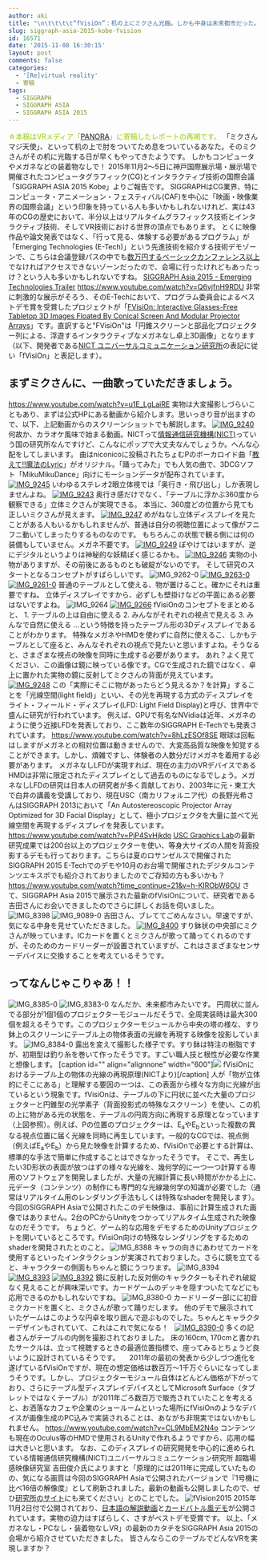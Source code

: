 ```yaml
---
author: aki
title: "\n\t\t\t\t“fVisiOn”：机の上にミクさん光臨。しかも中身は未来都市だった。 From SIGGRAPH ASIA 2015 Kobe: E-Tech #SIGGRAPH15Kobe\t\t"
slug: siggraph-asia-2015-kobe-fvision
id: 16571
date: '2015-11-08 16:30:15'
layout: post
comments: false
categories:
  - '[Re]virtual reality'
  - 寄稿
tags:
  - SIGGRAPH
  - SIGGRAPH ASIA
  - SIGGRAPH ASIA 2015
---
```


<span style="color: #99cc00;">☆本稿はVRメディア「[PANORA](http://panora.tokyo/)」に寄稿したレポートの再掲です。</span> 「ミクさんマジ天使」、といって机の上で肘をついてため息をついているあなた。そのミクさんがその机に光臨する日が早くもやってきたようです。 しかもコンピュータやメガネなどの装着物なしで！ 2015年11月2～5日に神戸国際展示場・展示場で開催されたコンピュータグラフィック(CG)とインタラクティブ技術の国際会議「SIGGRAPH ASIA 2015 Kobe」よりご報告です。 SIGGRAPHはCG業界、特にコンピュータ・アニメーション・フェスティバル(CAF)を中心に「映画・映像業界の国際会議」という印象を持っている人も多いかもしれないけれど、実は43年のCGの歴史において、半分以上はリアルタイムグラフィックス技術とインタラクティブ技術、そしてVR技術における世界の頂点でもあります。 とくに映像作品や論文発表ではなく、「行って見る、体験する必要があるプログラム」が「Emerging Technologies (E-Tech)」という先進技術を紹介する技術デモゾーンで、こちらは会議登録パスの中でも[数万円するベーシックカンファレンス以上](http://sa2015.siggraph.org/jp/registration-travel/registration-categories-fees.html#hide_eo)でなければアクセスできないゾーンだったので、会場に行ったけれどもあったっけ？という人も多いかもしれないですね。 [SIGGRAPH Asia 2015 - Emerging Technologies Trailer](https://www.youtube.com/watch?v=Q6vjfnH9RDU) https://www.youtube.com/watch?v=Q6vjfnH9RDU 非常に刺激的な展示がそろう、そのE-Techにおいて、プログラム委員会によるベストデモ賞を受賞したプロジェクトが「[FVisiOn: Interactive Glasses-Free Tabletop 3D Images Floated By Conical Screen And Modular Projector Arrays](http://sa2015.siggraph.org/jp/attendees/emerging-technologies.html?view=event&type=etech&event=93)」です。直訳すると"FVisiOn"は「円錐スクリーンと部品化プロジェクター列による、浮遊するインタラクティブなメガネなし卓上3D画像」となります（以下、開発者である[NICT ユニバーサルコミュニケーション研究所](http://urv.nict.go.jp/member/shun/fVisiOn/fVisiOn_j.html)の表記に従い「fVisiOn」と表記します）。

## まずミクさんに、一曲歌っていただきましょう。

https://www.youtube.com/watch?v=u1E_LgLaiRE 実物は大変撮影しづらいこともあり、まずは公式HPにある動画から紹介します。思いっきり音が出ますので、以下、上記動画からのスクリーンショットでも解説します。 [![IMG_9240](http://aki.shirai.as/wp-content/uploads/2015/11/IMG_9240.png)](http://aki.shirai.as/wp-content/uploads/2015/11/IMG_9240.png) 何故か、カラオケ風味で始まる動画。NICTって[情報通信研究機構(NICT)](https://ja.wikipedia.org/wiki/%E6%83%85%E5%A0%B1%E9%80%9A%E4%BF%A1%E7%A0%94%E7%A9%B6%E6%A9%9F%E6%A7%8B)っていう国の研究所なんですけど、こんなにポップで大丈夫なんでしょうか。へんな心配をしてしまいます。 曲はniconicoに投稿されたちょむPのボーカロイド曲「[教えて!!魔法のLyric](http://www.nicovideo.jp/watch/sm1323757?ref=search_tag_video)」がオリジナル。「踊ってみた」でも人気の曲で、3DCGソフト「MikuMikuDance」向けにモーションデータが配布されています。 [![IMG_9245](http://aki.shirai.as/wp-content/uploads/2015/11/IMG_9245.png)](http://aki.shirai.as/wp-content/uploads/2015/11/IMG_9245.png) いわゆるステレオ2眼立体視では「奥行き・飛び出し」しか表現しませんよね。 [![IMG_9243](http://aki.shirai.as/wp-content/uploads/2015/11/IMG_9243.png)](http://aki.shirai.as/wp-content/uploads/2015/11/IMG_9243.png) 奥行き感だけでなく、「テーブルに浮かぶ360度から観察できる」立体ミクさんが実現できる。 本当に、360度どの位置から見ても正しいミクさんが見えます。 [![IMG_9247](http://aki.shirai.as/wp-content/uploads/2015/11/IMG_9247.png)](http://aki.shirai.as/wp-content/uploads/2015/11/IMG_9247.png) めがねなし立体ディスプレイを見たことがある人もいるかもしれませんが、普通は自分の視聴位置によって像がフニフニ動いてしまったりするものなのです。 もちろんこの状態で観る側には何の装備もしていません。メガネ不要です。 [![IMG_9249](http://aki.shirai.as/wp-content/uploads/2015/11/IMG_9249.png)](http://aki.shirai.as/wp-content/uploads/2015/11/IMG_9249.png) ぼやけてはいますが、逆にデジタルというよりは神秘的な妖精ぽく感じるかも。 [![IMG_9246](http://aki.shirai.as/wp-content/uploads/2015/11/IMG_9246.png)](http://aki.shirai.as/wp-content/uploads/2015/11/IMG_9246.png) 実物の小物がありますが、その前後にあるものとも破綻がないのです。 そして研究のスタートとなるコンセプトがすばらしいです。 ![IMG_9262-0](http://aki.shirai.as/wp-content/uploads/2015/11/IMG_9262-0.png) [![IMG_9263-0](http://aki.shirai.as/wp-content/uploads/2015/11/IMG_9263-0.png)](http://aki.shirai.as/wp-content/uploads/2015/11/IMG_9263-0.png) [![IMG_9261-0](http://aki.shirai.as/wp-content/uploads/2015/11/IMG_9261-0.png)](http://aki.shirai.as/wp-content/uploads/2015/11/IMG_9261-0.png) 普通のテーブルとして使える、物が置けること。確かにそれは重要ですね。 立体ディスプレイですから、必ずしも壁掛けなどの平面にある必要はないですよね。 ![IMG_9264](http://aki.shirai.as/wp-content/uploads/2015/11/IMG_9264.png) [![IMG_9266](http://aki.shirai.as/wp-content/uploads/2015/11/IMG_9266.png)](http://aki.shirai.as/wp-content/uploads/2015/11/IMG_9266.png) fVisiOnのコンセプトをまとめると、 1\. テーブルの上は自由に使える 2\. みんながそれぞれの視点で見える 3\. みんなで自然に使える …という特徴を持ったテーブル形の3Dディスプレイであることがわかります。 特殊なメガネやHMDを使わずに自然に使えるこ、しかもテーブルとして座ると、みんなそれぞれの視点で見たいと思いますよね。そうなると、さまざまな視点の映像を同時に生成する必要があります。 あれ？よく見てください、この画像は鏡に映っている像です。CGで生成された鏡ではなく、卓上に置かれた実物の鏡に反射してミクさんの背面が見えています。 [![IMG_9248](http://aki.shirai.as/wp-content/uploads/2015/11/IMG_9248.png)](http://aki.shirai.as/wp-content/uploads/2015/11/IMG_9248.png) この「実際にそこに物があったらどう見えるか？を計算」することを「光線空間(light field)」といい、その光を再現する方式のディスプレイをライト・フィールド・ディスプレイ(LFD: Light Field Display)と呼び、世界中で盛んに研究が行われています。 例えば、GPUで有名なNVidiaは近年、メガネのように使う近接LFDを発表しており、ここ数年のSIGGRAPH E-Techでも発表されています。 https://www.youtube.com/watch?v=8hLzESOf8SE 眼球は回転はしますがメガネとの相対位置は動きませんので、大変高品質な映像を知覚することができます。しかし、煩雑ですし、体験者の人数分だけメガネを着用する必要があります。 メガネなしLFDが実現すれば、現在の主力のVRデバイスであるHMDは非常に限定されたディスプレイとして過去のものになるでしょう。メガネなしLFDの研究は日本人の研究者が多く貢献しており、2003年に元・東工大で白井の講義を受講しており、現在USC（南カリフォルニア代）の長野光希さんはSIGGRAPH 2013において「An Autostereoscopic Projector Array Optimized for 3D Facial Display」として、極小プロジェクタを大量に並べて光線空間を再現するディスプレイを発表しています。 https://www.youtube.com/watch?v=PjP4SvHjkdo [USC Graphics Lab](gl.ict.usc.edu)の最新研究成果では200台以上のプロジェクターを使い、等身大サイズの人間を背面投影するデモも行っております。こちらは夏のロサンゼルスで開催されたSIGGRAPH 2015 E-Techでのデモや10月のお台場で開催されたデジタルコンテンツエキスポでも紹介されておりましたのでご存知の方も多いかも？ https://www.youtube.com/watch?time_continue=21&v=h-KIRObW6OU さて、SIGGRAPH Asia 2015で展示された最新のfVisiOnについて、研究者である吉田さんにお会いできましたのでさらに詳しくお話を伺いました。 ![IMG_8398](http://aki.shirai.as/wp-content/uploads/2015/11/IMG_8398.jpg) ![IMG_9089-0](http://aki.shirai.as/wp-content/uploads/2015/11/IMG_9089-0.jpg) 吉田さん、ブレててごめんなさい。早速ですが、気になる中身を見せていただきました。 [![IMG_8400](http://aki.shirai.as/wp-content/uploads/2015/11/IMG_8400.jpg)](http://aki.shirai.as/wp-content/uploads/2015/11/IMG_8400.jpg) すり鉢状の中央部にミクさんが映っています。ICカードを置くとミクさんが歌って踊ってくれるのですが、そのためのカードリーダーが設置されていますが、これはさまざまなセンサーデバイスに交換することを考えているそうです。

## ってなんじゃこりゃあ！！

![IMG_8385-0](http://aki.shirai.as/wp-content/uploads/2015/11/IMG_8385-0.jpg) ![IMG_8383-0](http://aki.shirai.as/wp-content/uploads/2015/11/IMG_8383-0.jpg) なんだか、未来都市みたいです。 円周状に並んでる部分が1個1個のプロジェクターモジュールだそうで、全周実装時は最大300個を超えるそうです。このプロジェクターモジュールから中央の塔の様な、すり鉢上のスクリーンにテーブル上の物体表面の光線を再現する映像を投影しています。 ![IMG_8384-0](http://aki.shirai.as/wp-content/uploads/2015/11/IMG_8384-0.jpg) 露出を変えて撮影した様子です。すり鉢は特注の樹脂ですが、初期型は釣り糸を巻いて作ったそうです。すごい職人技と根性が必要な作業と想像します。 [caption id="" align="alignnone" width="600"]![](http://aki.shirai.as//HLIC/633e460a0e9b0df99f59282071d00e24.png) fVisiOnにおけるテーブル上の物体の光線の再現原理(NICTより)[/caption] 人が「物が立体的にそこにある」と理解する要因の一つは、この表面から様々な方向に光線が出ているという現象です。fVisiOnは、テーブルの下に円状に並べた大量のプロジェクターと円錐型の光学素子（背面投影式の特殊なスクリーン）を使い、この机の上に物がある光の状態を、テーブルの円周方向に再現する原理となっています（上図参照）。例えば、Pの位置のプロジェクターは、E<sub>a</sub>やE<sub>b</sub>といった複数の異なる視点位置に届く光線を同時に再生しています。一般的なCGでは、視点側（例えばE<sub>a</sub>やE<sub>b</sub>）から見た映像を計算するため、fVisiOnで必要とする計算は、標準的な手法で簡単に作成することはできなかったそうです。 そこで、再生したい3D形状の表面が放つはずの様々な光線を、幾何学的に一つ一つ計算する専用のソフトウェアを開発しましたが、大量の光線計算に長い時間がかかる上に、元データ（コンテンツ）の制作にも専門的な光線幾何学の知識が必要でした（通常はリアルタイム用のレンダリング手法もしくは特殊なshaderを開発します）。 今回のSIGGRAPH Asiaで公開されたこのデモ映像は、事前に計算生成された画像ではありません。2台のPCからUnityをつかってリアルタイム生成された映像なのだそうです。 ちょうど、ゲーム的な応用をデモするためのUnityプロジェクトを開いているところです。fVisiOn向けの特殊なレンダリングをするためのshaderを開発されたとのこと。 ![IMG_8388](http://aki.shirai.as/wp-content/uploads/2015/11/IMG_8388.jpg) キャラの向きにあわせてカードを使用するといったインタラクションが実演されておりました。さらに鏡を立てると、キャラクターの側面もちゃんと鏡にうつります。 ![IMG_8394](http://aki.shirai.as/wp-content/uploads/2015/11/IMG_8394.jpg)   [![IMG_8393](http://aki.shirai.as/wp-content/uploads/2015/11/IMG_8393.jpg)](http://aki.shirai.as/wp-content/uploads/2015/11/IMG_8393.jpg) [![IMG_8392](http://aki.shirai.as/wp-content/uploads/2015/11/IMG_8392.jpg)](http://aki.shirai.as/wp-content/uploads/2015/11/IMG_8392.jpg) 鏡に反射した反対側のキャラクターもそれぞれ破綻なく見えることが興味深いです。カードゲームのデッキを隠すついたてなどにも応用できるのかもしれないですね。 ![IMG_8380-0](http://aki.shirai.as/wp-content/uploads/2015/11/IMG_8380-0.jpg) カードリーダー部にに初音ミクカードを置くと、ミクさんが歌って踊りだします。 他のデモで展示されていたゲームはこのような円卓を取り囲んで遊ぶものでした。ちゃんとキャラクターデザインもされていて、これはこれで気になる！   [![IMG_8390-0](http://aki.shirai.as/wp-content/uploads/2015/11/IMG_8390-0.jpg)](http://aki.shirai.as/wp-content/uploads/2015/11/IMG_8390-0.jpg) 多くの記者さんがテーブルの内側を撮影されておりました。 床の160cm, 170cmと書かれたサークルは、立って視聴するときの最適位置指標で、座ってみるとちょうど良いように設計されているそうです。     2011年の最初の発表から少しづつ進化を遂げているfVisiOnですが、現在の想定価格は数百万～1千万ぐらいになってしまうそうです。しかし、プロジェクターモジュール自体はどんどん価格が下がっており、さらにテーブル型ディスプレイデバイスとしてMicrosoft Surface（タブレットではなくテーブル）が2011年ごろ数百万で販売されていたことを考えると、お洒落なカフェや企業のショールームといった場所にfVisiOnのようなデバイスが画像生成のPC込みで実装されることは、あながち非現実ではないかもしれません。 https://www.youtube.com/watch?v=CL9MbEM2N4o コンテンツも現在のOculus等のHMDで使用されるUnityで作れるようですから、応用の幅は大きいと思います。 なお、このディスプレイの研究開発を中心的に進められている情報通信研究機構(NICT)ユニバーサルコミュニケーション研究所 超臨場感映像研究室 吉田俊介氏によりますと「原理的には2011年に完成していたものの、気になる画質は今回のSIGGRAPH Asiaで公開されたバージョンで『1号機に比べ16倍の解像度』として刷新されました。最新の動画も公開しましたので、ぜひ[研究所のサイト](http://www.nict.go.jp/info/topics/2015/11/151102-1.html)にも来てください」とのことでした。 ![fVision2015](http://aki.shirai.as/wp-content/uploads/2015/11/fVision2015.png) 2015年11月2日付で公開されており、[日本語の解説動画](https://www.youtube.com/watch?v=COdSqTk2IiA)と[カードバトル風デモ](https://www.youtube.com/watch?v=COdSqTk2IiA)が公開されています。実物の迫力はすばらしく、さすがベストデモ受賞です。 以上、「メガネなし・PCなし・装着物なしVR」の最新のカタチをSIGGRAPH Asia 2015の会場から紹介させていただきました。 皆さんならこのテーブルでどんなVRを実現しますか？